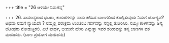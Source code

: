 +++
title = "26 ಆಳಿಯೇ ನಿಮಗೆನ್ನ"

+++
26. ಸಾಮಾನ್ಯರಾದ ಭಟರು, ಕುದುರೆಗಳನ್ನು ನಾನು ಕಲಿಸಿದ ಬಾಣಗಳಿಂದ ಕೊಲ್ಲಿಸುವುದು ನಿಮಗೆ ಯೋಗ್ಯವೆ?  ಅಥವಾ ನಿಮಗೆ ನ್ಯಾಯವೇ ? ನಿಮ್ಮಲ್ಲಿ ಪರಾಕ್ರಮ ಉಂಟೆಂಬ ಗರ್ವವನ್ನು ನನ್ನಲ್ಲಿ ತೋರಿಸಿರಿ. ನಮ್ಮೀ ಕಾಳಗವನ್ನು ಅನ್ಯ ಯೋಧರು ನೋಡುತ್ತಿರಲಿ. ಎಲೆ ಪಾರ್ಥ, ಭೀಮನೇ ಹೇಳು ಎನ್ನುತ್ತಾ ಇವರ ಶರೀರವನ್ನು ತನ್ನ ಬಾಣಗಳ ವಶ ಮಾಡಿದನು. (ಬಾಣ ಪ್ರಯೋಗ ಮಾಡಿದನು)